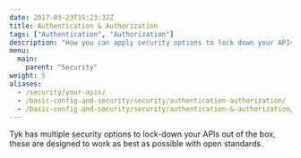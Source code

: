 ```yaml
---
date: 2017-03-23T15:23:32Z
title: Authentication & Authorization
tags: ["Authentication", "Authorization"]
description: "How you can apply security options to lock down your APIs with Tyk"
menu:
  main:
    parent: "Security"
weight: 5
aliases:
  - /security/your-apis/
  - /basic-config-and-security/security/authentication-authorization/
  - /basic-config-and-security/security/authentication-&-authorization/
---
```


Tyk has multiple security options to lock-down your APIs out of the box, these are designed to work as best as possible with open standards.
